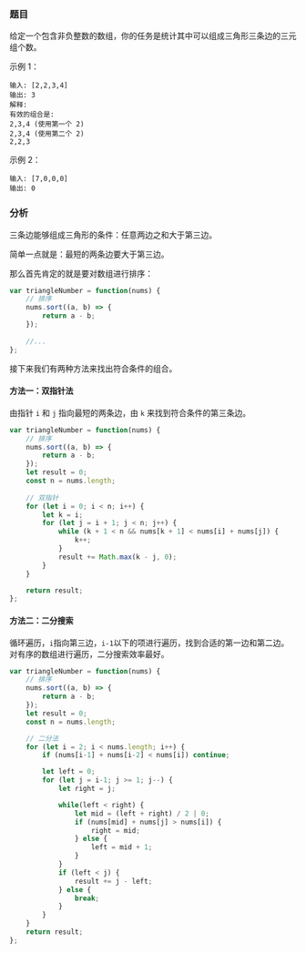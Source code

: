 ### 题目

给定一个包含非负整数的数组，你的任务是统计其中可以组成三角形三条边的三元组个数。

示例 1：

```
输入: [2,2,3,4]
输出: 3
解释:
有效的组合是: 
2,3,4 (使用第一个 2)
2,3,4 (使用第二个 2)
2,2,3
```

示例 2：

```
输入: [7,0,0,0]
输出: 0
```

### 分析

三条边能够组成三角形的条件：任意两边之和大于第三边。

简单一点就是：最短的两条边要大于第三边。

那么首先肯定的就是要对数组进行排序：

```js
var triangleNumber = function(nums) {
    // 排序
    nums.sort((a, b) => {
        return a - b;
    });
    
    //...
};
```

接下来我们有两种方法来找出符合条件的组合。

#### 方法一：双指针法

由指针 `i` 和 `j` 指向最短的两条边，由 `k` 来找到符合条件的第三条边。

```js
var triangleNumber = function(nums) {
    // 排序
    nums.sort((a, b) => {
        return a - b;
    });
    let result = 0;
    const n = nums.length;
    
    // 双指针
    for (let i = 0; i < n; i++) {
        let k = i;
        for (let j = i + 1; j < n; j++) {
            while (k + 1 < n && nums[k + 1] < nums[i] + nums[j]) {
                k++;
            }
            result += Math.max(k - j, 0);
        }
    }

    return result;
};
```

#### 方法二：二分搜索

循环遍历，`i`指向第三边，`i-1`以下的项进行遍历，找到合适的第一边和第二边。对有序的数组进行遍历，二分搜索效率最好。

```js
var triangleNumber = function(nums) {
    // 排序
    nums.sort((a, b) => {
        return a - b;
    });
    let result = 0;
    const n = nums.length;

    // 二分法
    for (let i = 2; i < nums.length; i++) {
        if (nums[i-1] + nums[i-2] < nums[i]) continue;

        let left = 0;
        for (let j = i-1; j >= 1; j--) {
            let right = j;

            while(left < right) {
                let mid = (left + right) / 2 | 0;
                if (nums[mid] + nums[j] > nums[i]) {
                    right = mid;
                } else {
                    left = mid + 1;     
                }
            }
            if (left < j) {
                result += j - left;
            } else {
                break;
            }
        }
    }
    return result;
};
```
